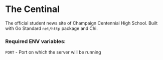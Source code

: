 # The Centinal
The official student news site of Champaign Centennial High School. Built with Go Standard ```net/http``` package and Chi.
### Required ENV variables:
  ```PORT``` - Port on which the server will be running

